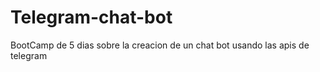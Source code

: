 # Telegram-chat-bot
BootCamp de 5 dias sobre la creacion de un chat bot usando las apis de telegram

